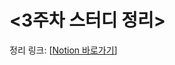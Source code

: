 <3주차 스터디 정리>
=================
정리 링크:      [[Notion 바로가기](https://charming-show-30c.notion.site/4-Beakjoon-9492906775da4c259cff5a8097a5086e)]
